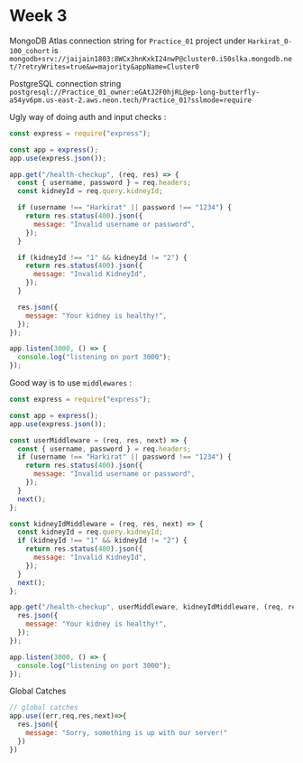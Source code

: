 # Week 3

MongoDB Atlas connection string for `Practice_01` project under `Harkirat_0-100_cohort` is `mongodb+srv://jaijain1803:8WCx3hnKxkI24nwP@cluster0.i50slka.mongodb.net/?retryWrites=true&w=majority&appName=Cluster0`

PostgreSQL connection string `postgresql://Practice_01_owner:eGAtJ2F0hjRL@ep-long-butterfly-a54yv6pm.us-east-2.aws.neon.tech/Practice_01?sslmode=require`

Ugly way of doing auth and input checks :
```js
const express = require("express");

const app = express();
app.use(express.json());

app.get("/health-checkup", (req, res) => {
  const { username, password } = req.headers;
  const kidneyId = req.query.kidneyId;

  if (username !== "Harkirat" || password !== "1234") {
    return res.status(400).json({
      message: "Invalid username or password",
    });
  }

  if (kidneyId !== "1" && kidneyId != "2") {
    return res.status(400).json({
      message: "Invalid KidneyId",
    });
  }

  res.json({
    message: "Your kidney is healthy!",
  });
});

app.listen(3000, () => {
  console.log("listening on port 3000");
});
```
Good way is to use `middlewares` :
```js
const express = require("express");

const app = express();
app.use(express.json());

const userMiddleware = (req, res, next) => {
  const { username, password } = req.headers;
  if (username !== "Harkirat" || password !== "1234") {
    return res.status(400).json({
      message: "Invalid username or password",
    });
  }
  next();
};

const kidneyIdMiddleware = (req, res, next) => {
  const kidneyId = req.query.kidneyId;
  if (kidneyId !== "1" && kidneyId != "2") {
    return res.status(400).json({
      message: "Invalid KidneyId",
    });
  }
  next();
};

app.get("/health-checkup", userMiddleware, kidneyIdMiddleware, (req, res) => {
  res.json({
    message: "Your kidney is healthy!",
  });
});

app.listen(3000, () => {
  console.log("listening on port 3000");
});
```
Global Catches 
```js
// global catches
app.use((err,req,res,next)=>{
  res.json({
    message: "Sorry, something is up with our server!"
  })
})
```
